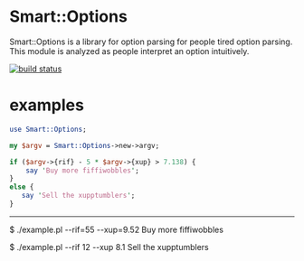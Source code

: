 Smart::Options
==============

Smart::Options is a library for option parsing for people tired option parsing.
This module is analyzed as people interpret an option intuitively.

[![build status](https://secure.travis-ci.org/kan/p5-smart-options.png)](http://travis-ci.org/substack/p5-smart-options)

examples
=======

````perl
use Smart::Options;

my $argv = Smart::Options->new->argv;

if ($argv->{rif} - 5 * $argv->{xup} > 7.138) {
    say 'Buy more fiffiwobbles';
}
else {
   say 'Sell the xupptumblers';
}
````

***

  $ ./example.pl --rif=55 --xup=9.52
  Buy more fiffiwobbles
  
  $ ./example.pl --rif 12 --xup 8.1
  Sell the xupptumblers

